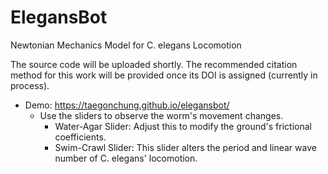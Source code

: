 # ElegansBot
Newtonian Mechanics Model for C. elegans Locomotion

The source code will be uploaded shortly. The recommended citation method for this work will be provided once its DOI is assigned (currently in process).

- Demo: https://taegonchung.github.io/elegansbot/
    - Use the sliders to observe the worm's movement changes.
        - Water-Agar Slider: Adjust this to modify the ground's frictional coefficients.
        - Swim-Crawl Slider: This slider alters the period and linear wave number of C. elegans' locomotion.
